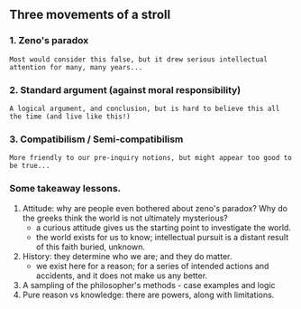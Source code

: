 ## Three movements of a stroll
### 1. Zeno's paradox
    Most would consider this false, but it drew serious intellectual attention for many, many years...
### 2. Standard argument (against moral responsibility)
    A logical argument, and conclusion, but is hard to believe this all the time (and live like this!)
### 3. Compatibilism / Semi-compatibilism
    More friendly to our pre-inquiry notions, but might appear too good to be true...


### Some takeaway lessons.
1. Attitude: why are people even bothered about zeno's paradox? Why do the greeks think the world is not ultimately mysterious?
    - a curious attitude gives us the starting point to investigate the world.
    - the world exists for us to know; intellectual pursuit is a distant result of this faith buried, unknown.
2. History: they determine who we are; and they do matter.
    - we exist here for a reason; for a series of intended actions and accidents, and it does not make us any better.
3. A sampling of the philosopher's methods - case examples and logic
4. Pure reason vs knowledge: there are powers, along with limitations.


